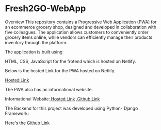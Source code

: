 # Fresh2GO-WebApp

Overview
This repository contains a Progressive Web Application (PWA) for an ecommerce grocery shop, designed and developed in collaboration with five colleagues. The application allows customers to conveniently order grocery items online, while vendors can efficiently manage their products inventory through the platform.


The application is built using:

HTML, CSS, JavaScript for the frotend which is hosted on Netlify.


Below is the hosted Link for the PWA hosted on Netlify.

[Hosted Link](https://wanjikode-fresh2go-pwa.netlify.app)


The PWA also has an informational website.

Informational Website:[ Hosted Link](https://wanjikode-fresh2go-info-website.netlify.app)
                     ,[Github Link](https://github.com/swanjikumainaa/Susan_fresh2GO_informational_website.git)                                  




The Backend for this project was developed using Python- Django Framework:

Here's the [Github Link](https://github.com/swanjikumainaa/GreenKiosk-Backend-Django.git)









